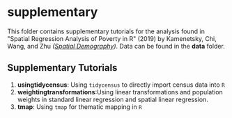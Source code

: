 # supplementary

This folder contains supplementary tutorials for the analysis found in "Spatial Regression Analysis of Poverty in R" (2019) by Kamenetsky, Chi, Wang, and Zhu *([Spatial Demography](https://link.springer.com/article/10.1007/s40980-019-00048-0))*. Data can be found in the **data** folder.
  
 

## Supplementary Tutorials
 
1. **usingtidycensus**: Using `tidycensus` to directly import census data into `R`
2. **weightingtransformations**:Using linear transformations and population weights in standard linear regression and spatial linear regression.
3. **tmap**: Using `tmap` for thematic mapping in `R`


